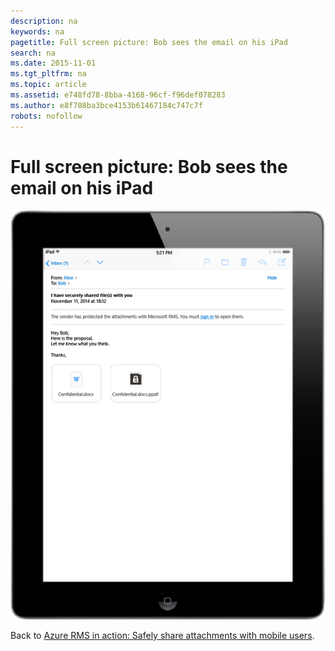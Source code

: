 ```yaml
---
description: na
keywords: na
pagetitle: Full screen picture: Bob sees the email on his iPad
search: na
ms.date: 2015-11-01
ms.tgt_pltfrm: na
ms.topic: article
ms.assetid: e748fd78-8bba-4168-96cf-f96def078283
ms.author: e8f708ba3bce4153b61467184c747c7f
robots: nofollow
---
```

# Full screen picture: Bob sees the email on his iPad
![](../Image/AzRMS_StoryboardEmaill2.PNG)

Back to [Azure RMS in action: Safely share attachments with mobile users](http://technet.microsoft.com/library/jj585026.aspx).

